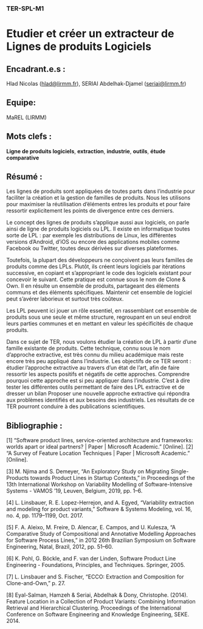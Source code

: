 ### TER-SPL-M1

# Etudier et créer un extracteur de Lignes de produits Logiciels

## Encadrant.e.s :
Hlad Nicolas (hlad@lirmm.fr), SERIAI Abdelhak-Djamel (seriai@lirmm.fr)

## Equipe:
MaREL (LIRMM)

## Mots clefs :
**Ligne de produits logiciels**, **extraction**, **industrie**, **outils**, **étude comparative** 

## Résumé : 

Les lignes de produits sont appliquées de toutes parts dans l’industrie pour faciliter la création et la gestion de familles de produits. Nous les utilisons pour maximiser la réutilisation d’éléments entres les produits et pour faire ressortir explicitement les points de divergence entre ces derniers. 

Le concept des lignes de produits s’applique aussi aux logiciels, on parle ainsi de ligne de produits logiciels ou LPL. Il existe en informatique toutes sorte de LPL : par exemple les distributions de Linux, les différentes versions d’Android, d’iOS ou encore des applications mobiles comme Facebook ou Twitter, toutes deux dérivées sur diverses plateformes.

Toutefois, la plupart des développeurs ne conçoivent pas leurs familles de produits comme des LPLs. Plutôt, ils créent leurs logiciels par itérations successive, en copiant et s’appropriant le code des logiciels existant pour concevoir le suivant. Cette pratique est connue sous le nom de Clone & Own. Il en résulte un ensemble de produits, partageant des éléments communs et des éléments spécifiques. Maintenir cet ensemble de logiciel peut s’avérer laborieux et surtout très coûteux. 

Les LPL peuvent ici jouer un rôle essentiel, en rassemblant cet ensemble de produits sous une seule et même structure, regroupant en un seul endroit leurs parties communes et en mettant en valeur les spécificités de chaque produits. 

Dans ce sujet de TER, nous voulons étudier la création de LPL à partir d’une famille existante de produits. Cette technique, connu sous le nom d’approche extractive, est très connu du milieu académique mais reste encore très peu appliqué dans l’industrie. Les objectifs de ce TER seront :
étudier l’approche extractive au travers d’un état de l’art, afin de faire ressortir les aspects positifs et négatifs de cette approches.
Comprendre pourquoi cette approche est si peu appliquer dans l’industrie. C’est à dire tester les différentes outils permettant de faire des LPL extractive et de dresser un bilan
Proposer une nouvelle approche extractive qui répondra aux problèmes identifiés et aux besoins des industriels.
Les résultats de ce TER pourront conduire à des publications scientifiques. 

## Bibliographie :

[1]
“Software product lines, service-oriented architecture and frameworks: worlds apart or ideal partners? | Paper | Microsoft Academic.” [Online]. 
[2]
“A Survey of Feature Location Techniques | Paper | Microsoft Academic.” [Online].

[3]
M. Njima and S. Demeyer, “An Exploratory Study on Migrating Single-Products towards Product Lines in Startup Contexts,” in Proceedings of the 13th International Workshop on Variability Modelling of Software-Intensive Systems  - VAMOS ’19, Leuven, Belgium, 2019, pp. 1–6.

[4] L. Linsbauer, R. E. Lopez-Herrejon, and A. Egyed, “Variability extraction and modeling for product variants,” Software & Systems Modeling, vol. 16, no. 4, pp. 1179–1199, Oct. 2017.

[5]
F. A. Aleixo, M. Freire, D. Alencar, E. Campos, and U. Kulesza, “A Comparative Study of Compositional and Annotative Modelling Approaches for Software Process Lines,” in 2012 26th Brazilian Symposium on Software Engineering, Natal, Brazil, 2012, pp. 51–60.

[6]
K. Pohl, G. Böckle, and F. van der Linden, Software Product Line Engineering - Foundations, Principles, and Techniques. Springer, 2005.

[7]
L. Linsbauer and S. Fischer, “ECCO: Extraction and Composition for Clone-and-Own,” p. 27.

[8]
Eyal-Salman, Hamzeh & Seriai, Abdelhak & Dony, Christophe. (2014). Feature Location in a Collection of Product Variants: Combining Information Retrieval and Hierarchical Clustering. Proceedings of the International Conference on Software Engineering and Knowledge Engineering, SEKE. 2014. 



